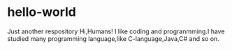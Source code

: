 # hello-world
Just another respository
Hi,Humans!
I like coding and progranmming.I have studied many programming language,like C-language,Java,C# and so on.

